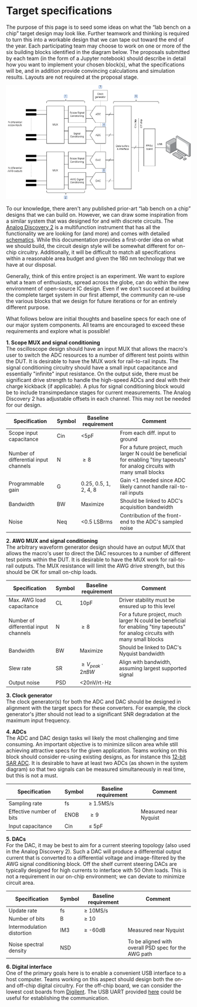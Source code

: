 # Target specifications

The purpose of this page is to seed some ideas on what the  “lab bench on a chip” target design may look like. Further teamwork and thinking is required to turn this into a workable design that we can tape out toward the end of the year. Each participating team may choose to work on one or more of the six building blocks identified in the diagram below. The proposals submitted by each team (in the form of a Jupyter notebook) should describe in detail how you want to implement your chosen block(s), what the specifications will be, and in addition provide convincing calculations and simulation results. Layouts are not required at the proposal stage.

<p align="center">
  <img src="figures/block_diagram.png" width="650"/>    
</p>

To our knowledge, there aren't any published prior-art “lab bench on a chip” designs that we can build on. However, we can draw some inspiration from a similar system that was designed for and with discrete circuits. The [Analog Discovery 2](https://digilent.com/reference/test-and-measurement/analog-discovery-2/start) is a multifunction instrument that has all the functionality we are looking for (and more) and comes with detailed [schematics](https://digilent.com/reference/test-and-measurement/analog-discovery-2/hardware-design-guide). While this documentation provides a first-order idea on what we should build, the circuit design style will be somewhat different for on-chip circuitry. Additionally, it will be difficult to match all specifications within a reasonable area budget and given the 180 nm technology that we have at our disposal.

Generally, think of this entire project is an experiment. We want to explore what a team of enthusiasts, spread across the globe, can do within the new environment of open-source IC design. Even if we don't succeed at building the complete target system in our first attempt, the community can re-use the various blocks that we design for future iterations or for an entirely different purpose.

What follows below are initial thoughts and baseline specs for each one of our major system components. All teams are encouraged to exceed these requirements and explore what is possible!

**1. Scope MUX and signal conditioning**  
The oscilloscope design should have an input MUX that allows the macro's user to switch the ADC resources to a number of different test points within the DUT. It is desirable to have the MUX work for rail-to-rail inputs. The signal conditioning circuitry should have a small input capacitance and essentially "infinite" input resistance. On the output side, there must be significant drive strength to handle the high-speed ADCs and deal with their charge kickback (if applicable). A plus for signal conditioning block would be to include transimpedance stages for current measurements. The Analog Discovery 2 has adjustable offsets in each channel. This may not be needed for our design.

| Specification | Symbol | Baseline requirement | Comment |
| ------------- | ------ |--------------------- |-------- |
| Scope input capacitance | Cin | <5pF | From each diff. input to ground
| Number of differential input channels   | N  |  $\geq8$  | For a future project, much larger N could be beneficial for enabling "tiny tapeouts" for analog circuits with many small blocks
| Programmable gain   | G  |  0.25, 0.5, 1, 2, 4, 8 | Gain <1 needed since ADC likely cannot handle rail-to-rail inputs
| Bandwidth   | BW  |  Maximize | Should be linked to ADC's acquisition bandwidth
| Noise   | Neq  |  <0.5 LSBrms | Contribution of the front-end to the ADC's sampled noise


**2. AWG MUX and signal conditioning**  
The arbitrary waveform generator design should have an output MUX that allows the macro's user to direct the DAC resources to a number of different test points within the DUT. It is desirable to have the MUX work for rail-to-rail outputs. The MUX resistance will limit the AWG drive strength, but this should be OK for small on-chip loads. 

| Specification | Symbol | Baseline requirement | Comment |
| ------------- | ------ |--------------------- |-------- |
| Max. AWG load capacitance | CL | 10pF | Driver stability must be ensured up to this level
| Number of differential input channels   | N  |  $\geq8$  | For a future project, much larger N could be beneficial for enabling "tiny tapeouts" for analog circuits with many small blocks
| Bandwidth   | BW  |  Maximize | Should be linked to DAC's Nyquist bandwidth
| Slew rate   | SR  |  $\geq V_{peak}\cdot 2\pi BW$ | Align with bandwidth, assuming largest supported signal
| Output noise | PSD  |  <20nV/rt-Hz | 

**3. Clock generator**  
The clock generator(s) for both the ADC and DAC should be designed in alignment with the target specs for these converters. For example, the clock generator's jitter should not lead to a significant SNR degradation at the maximum input frequency.

**4. ADCs**  
The ADC and DAC design tasks wil likely the most challenging and time consuming. An important objective is to minimize silicon area while still achieving attractive specs for the given application. Teams working on this block should consider re-using existing designs, as for instance this [12-bit SAR ADC](https://github.com/w32agobot/SKY130_SAR-ADC). It is desirable to have at least two ADCs (as shown in the system diagram) so that two signals can be measured simultaneously in real time, but this is not a must.

| Specification | Symbol | Baseline requirement | Comment |
| ------------- | ------ |--------------------- |-------- |
| Sampling rate | fs | $\geq$ 1.5MS/s | 
| Effective number of bits   | ENOB  |  $\geq9$  | Measured near Nyquist
| Input capacitance   | Cin  |  $\leq$ 5pF | 


**5. DACs**  
For the DAC, it may be best to aim for a current steering topology (also used in the Analog Discovery 2). Such a DAC will produce a differential output current that is converted to a differential voltage and image-filtered by the AWG signal conditioning block. Off the shelf current steering DACs are typically designed for high currents to interface with 50 Ohm loads. This is not a requirement in our on-chip environment; we can deviate to minimize circuit area.

| Specification | Symbol | Baseline requirement | Comment |
| ------------- | ------ |--------------------- |-------- |
| Update rate | fs | $\geq$ 10MS/s | 
| Number of bits | B | $\geq$ 10 | 
| Intermodulation distortion   | IM3  |  $\geq$ -60dB  | Measured near Nyquist
| Noise spectral density   | NSD  |   |  To be aligned with overall PSD spec for the AWG path


**6. Digital interface**  
One of the primary goals here is to enable a convenient USB interface to a host computer. Teams working on this aspect should design both the on- and off-chip digital circuitry. For the off-chip board, we can consider the lowest cost boards from [Digilent](https://digilent.com/shop/boards-and-components/system-boards/introductory-boards/?sort=priceasc). The USB UART provided [here](https://github.com/ricynlee/cmod-a7-uart-sram-test) could be useful for establishing the communication.